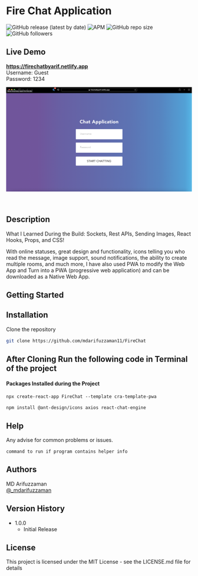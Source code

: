 #  Fire Chat Application

![GitHub release (latest by date)](https://img.shields.io/github/v/release/mdarifuzzaman11/FireChat?style=for-the-badge) 
![APM](https://img.shields.io/apm/l/test?style=for-the-badge)
![GitHub repo size](https://img.shields.io/github/repo-size/mdarifuzzaman11/FireChat?style=for-the-badge)
![GitHub followers](https://img.shields.io/github/followers/mdarifuzzaman11?style=for-the-badge)
##

## Live Demo
**https://firechatbyarif.netlify.app** <br>
Username: Guest <br>
Password: 1234
<br>

<p align="center">
  <img src="public/preview.png"/>
</p>

<br>

## Description

What I Learned During the Build: Sockets, Rest APIs, Sending Images, React Hooks, Props, and CSS!

With online statuses, great design and functionality, icons telling you who read the message, image support, sound notifications, the ability to create multiple rooms, and much more, I have also used PWA to modify the Web App and Turn into a PWA (progressive web application) and can be downloaded as a Native Web App.


## Getting Started


## Installation

Clone the repository

```bash
git clone https://github.com/mdarifuzzaman11/FireChat
```

## After Cloning Run the following code in Terminal of the project
#### Packages Installed during the Project
```
npx create-react-app FireChat --template cra-template-pwa
```
```
npm install @ant-design/icons axios react-chat-engine   
```


## Help

Any advise for common problems or issues.
```
command to run if program contains helper info
```

## Authors
MD Arifuzzaman 
<br />
[@_mdarifuzzaman](https://instagram.com/_mdarifuzzaman)

## Version History


* 1.0.0
    * Initial Release

## License

This project is licensed under the MIT License - see the LICENSE.md file for details
